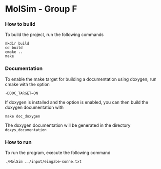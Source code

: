 MolSim - Group F
===

### How to build

To build the project, run the following commands
```
mkdir build
cd build
cmake ..
make
```
### Documentation
To enable the make target for building a documentation using doxygen, run cmake with the option
```
-DDOC_TARGET=ON
```
If doxygen is installed and the option is enabled, you can then build the doxygen documentation with
```
make doc_doxygen
```
The doxygen documentation will be generated in the directory `doxys_documentation`


### How to run

To run the program, execute the following command
```
./MolSim ../input/eingabe-sonne.txt  
```